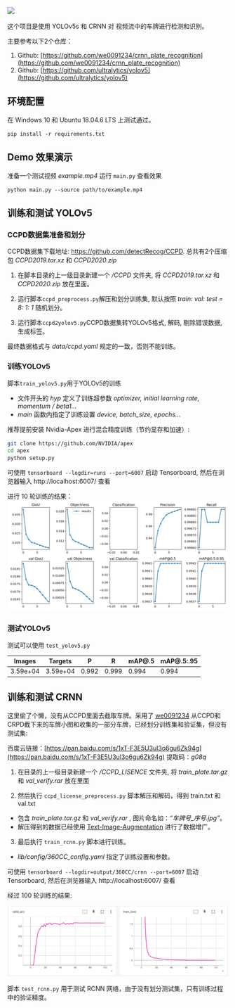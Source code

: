 ![](images/demo.gif)

这个项目是使用 YOLOv5s 和 CRNN 对 视频流中的车牌进行检测和识别。

主要参考以下2个仓库：

1. Github: [https://github.com/we0091234/crnn_plate_recognition](https://github.com/we0091234/crnn_plate_recognition)
2. Github: [https://github.com/ultralytics/yolov5](https://github.com/ultralytics/yolov5)

## 环境配置
在 Windows 10  和 Ubuntu 18.04.6 LTS 上测试通过。
```
pip install -r requirements.txt 
```

## Demo 效果演示

准备一个测试视频 *example.mp4* 运行 `main.py` 查看效果
```
python main.py --source path/to/example.mp4
```

##  训练和测试 YOLOv5

### CCPD数据集准备和划分

CCPD数据集下载地址: https://github.com/detectRecog/CCPD. 总共有2个压缩包 *CCPD2019.tar.xz* 和 *CCPD2020.zip*

1. 在脚本目录的上一级目录新建一个 */CCPD* 文件夹, 将 *CCPD2019.tar.xz* 和 *CCPD2020.zip* 放在里面。

2. 运行脚本`ccpd_preprocess.py`解压和划分训练集, 默认按照 *train: val: test = 8: 1: 1* 随机划分。

3. 运行脚本`ccpd2yolov5.py`CCPD数据集转YOLOv5格式, 解码, 剔除错误数据, 生成标签。

最终数据格式与 *data/ccpd.yaml* 规定的一致，否则不能训练。

### 训练YOLOv5

脚本`train_yolov5.py`用于YOLOv5的训练
- 文件开头的 *hyp* 定义了训练超参数  *optimizer, initial learning rate, momentum / beta1...*
- *main* 函数内指定了训练设置 *device, batch_size, epochs...*

推荐提前安装 Nvidia-Apex 进行混合精度训练（节约显存和加速）:

```bash
git clone https://github.com/NVIDIA/apex
cd apex
python setup.py
```

可使用  `tensorboard --logdir=runs --port=6007` 启动 Tensorboard, 然后在浏览器输入 http://localhost:6007/ 查看

进行 10 轮训练的结果：
![](images/results_yolov5.png)

### 测试YOLOv5

测试可以使用 `test_yolov5.py`

|Images|     Targets|           P|           R|      mAP@.5|  mAP@.5:.95|
|--    |          --|          --|          --|          --|          --|
|3.59e+04|  3.59e+04|       0.992|       0.999|       0.994|       0.994|

## 训练和测试 CRNN

这里偷了个懒，没有从CCPD里面去截取车牌。采用了 [we0091234](https://github.com/we0091234/crnn_plate_recognition) 从CCPD和CRPD截下来的车牌小图和收集的一部分车牌，已经划分训练集和验证集，但没有测试集:

百度云链接：[https://pan.baidu.com/s/1xT-F3E5U3ul3o6gu6Zk94g](https://pan.baidu.com/s/1xT-F3E5U3ul3o6gu6Zk94g)  提取码：*g08q*

1. 在目录的上一级目录新建一个 */CCPD_LISENCE* 文件夹, 将 *train_plate.tar.gz* 和 *val_verify.rar* 放在里面

2. 然后执行 `ccpd_license_preprocess.py` 脚本解压和解码，得到 train.txt 和 val.txt 

- 包含 *train_plate.tar.gz* 和 *val_verify.rar*  , 图片命名如：*“车牌号_序号.jpg”*。
- 解压得到的数据已经使用 [Text-Image-Augmentation](https://github.com/RubanSeven/Text-Image-Augmentation-python) 进行了数据增广。


3. 最后执行 `train_rcnn.py` 脚本进行训练。
- *lib/config/360CC_config.yaml* 指定了训练设置和参数。

可使用  `tensorboard --logdir=output/360CC/crnn --port=6007` 启动 Tensorboard, 然后在浏览器输入 http://localhost:6007/ 查看

经过 100 轮训练的结果:

![](images/crnn_loss_metrics.png)

脚本 `test_rcnn.py` 用于测试 RCNN 网络，由于没有划分测试集，只有训练过程中的验证精度。
